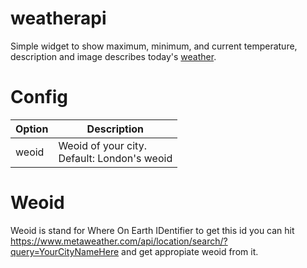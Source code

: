 # weatherapi 

Simple widget to show maximum, minimum, and current temperature, description and image describes today's [weather](https://www.metaweather.com). 

# Config

Option | Description
--- | --- 
weoid | Weoid of your city.<br> Default: London's weoid

# Weoid

Weoid is stand for Where On Earth IDentifier to get this id you can hit https://www.metaweather.com/api/location/search/?query=YourCityNameHere and get appropiate weoid from it.
